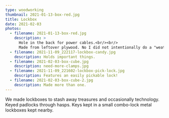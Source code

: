 ```yaml
---
type: woodworking
thumbnail: 2021-01-13-box-red.jpg
title: Lockbox
date: 2021-02-03
photos:
  - filename: 2021-01-13-box-red.jpg
    description: >
      Hole in the back for power cables.<br/><br/>
      Made from leftover plywood. No I did not intentionally do a "weathered" look, leave me alone</em>.
  - filename: 2021-11-09_222117-lockbox-candy.jpg
    description: Holds important things.
  - filename: 2021-02-03-box-cube.jpg
    description: need-more-clamps.jpg
  - filename: 2021-11-09_221602-lockbox-pick-lock.jpg
    description: Features an easily pickable lock!
  - filename: 2021-02-03-box-cube-2.jpg
    description: Made more than one.
---
```


We made lockboxes to stash away treasures and occasionally technology. Keyed padlocks
through hasps. Keys kept in a small combo-lock metal lockboxes kept nearby.
